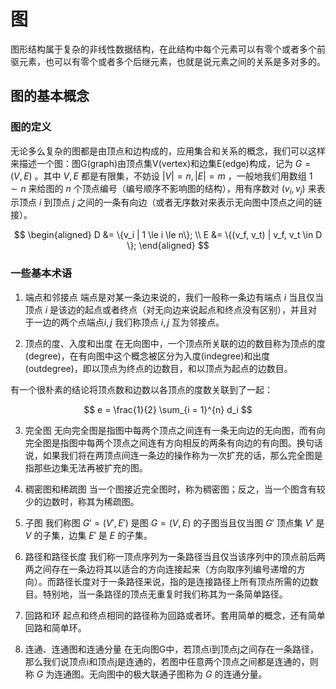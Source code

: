 # 图

图形结构属于复杂的非线性数据结构，在此结构中每个元素可以有零个或者多个前驱元素，也可以有零个或者多个后继元素，也就是说元素之间的关系是多对多的。

## 图的基本概念

### 图的定义

无论多么复杂的图都是由顶点和边构成的，应用集合和关系的概念，我们可以这样来描述一个图：图G(graph)由顶点集V(vertex)和边集E(edge)构成，记为 $G=(V,E)$ 。其中 $V,E$ 都是有限集，不妨设 $|V| = n, |E| = m$ ，一般地我们用数组 $1 \sim n$ 来给图的 $n$ 个顶点编号（编号顺序不影响图的结构），用有序数对 $(v_i, v_j)$ 来表示顶点 $i$ 到顶点 $j$ 之间的一条有向边（或者无序数对来表示无向图中顶点之间的链接）。

$$
\begin{aligned}
D &= \{v_i | 1 \le i \le n\}; \\
E &= \{(v_f, v_t) | v_f, v_t \in D \};
\end{aligned}
$$

### 一些基本术语

1. 端点和邻接点
端点是对某一条边来说的，我们一般称一条边有端点 $i$ 当且仅当顶点 $i$ 是该边的起点或者终点（对无向边来说起点和终点没有区别），并且对于一边的两个点端点$i, j$ 我们称顶点 $i, j$ 互为邻接点。

2. 顶点的度、入度和出度
在无向图中，一个顶点所关联的边的数目称为顶点的度(degree)，在有向图中这个概念被区分为入度(indegree)和出度(outdegree)，即以顶点为终点的边数目，和以顶点为起点的边数目。

有一个很朴素的结论将顶点数和边数以各顶点的度数关联到了一起：

$$
e = \frac{1}{2} \sum_{i = 1}^{n} d_i 
$$

3. 完全图
无向完全图是指图中每两个顶点之间连有一条无向边的无向图，而有向完全图是指图中每两个顶点之间连有方向相反的两条有向边的有向图。换句话说，如果我们将在两顶点间连一条边的操作称为一次扩充的话，那么完全图是指那些边集无法再被扩充的图。

4. 稠密图和稀疏图
当一个图接近完全图时，称为稠密图；反之，当一个图含有较少的边数时，称其为稀疏图。

5. 子图
我们称图 $G' = (V', E')$ 是图 $G = (V,E)$ 的子图当且仅当图 $G'$ 顶点集 $V'$ 是 $V$ 的子集，边集 $E'$ 是 $E$ 的子集。

6. 路径和路径长度
我们称一顶点序列为一条路径当且仅当该序列中的顶点前后两两之间存在一条边将其以适合的方向连接起来（方向取序列编号递增的方向）。而路径长度对于一条路径来说，指的是连接路径上所有顶点所需的边数目。特别地，当一条路径的顶点无重复时我们称其为一条简单路径。

7. 回路和环
起点和终点相同的路径称为回路或者环。套用简单的概念，还有简单回路和简单环。

8. 连通、连通图和连通分量
在无向图G中，若顶点i到顶点j之间存在一条路径，那么我们说顶点i和顶点j是连通的，若图中任意两个顶点之间都是连通的，则称 $G$ 为连通图。无向图中的极大联通子图称为 $G$ 的连通分量。

